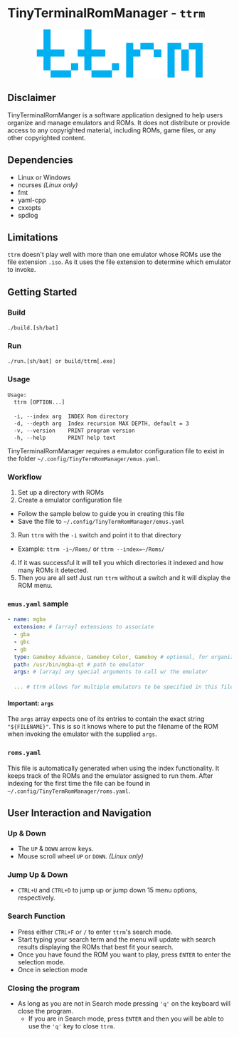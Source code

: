 # TinyTerminalRomManager - `ttrm`

<p align="center">
  <img src="./res/ttrmAltFringe.png" alt="The letters 'ttrm'">
</p>

## **Disclaimer**
TinyTerminalRomManger is a software application designed to help users organize and manage emulators and ROMs. It does not distribute or provide access to any copyrighted material, including ROMs, game files, or any other copyrighted content.

## Dependencies
* Linux or Windows
* ncurses *(Linux only)*
* fmt
* yaml-cpp
* cxxopts
* spdlog

## Limitations

`ttrm` doesn't play well with more than one emulator whose ROMs use the file extension `.iso`. As it uses the file extension to determine which emulator to invoke.

## Getting Started

### Build
``` console
./build.[sh/bat]

```

### Run
``` console
./run.[sh/bat] or build/ttrm[.exe]
```

### Usage
```console
Usage:
  ttrm [OPTION...]

  -i, --index arg  INDEX Rom directory
  -d, --depth arg  Index recursion MAX DEPTH, default = 3
  -v, --version    PRINT program version
  -h, --help       PRINT help text
```

TinyTerminalRomManager requires a emulator configuration file to exist in the folder `~/.config/TinyTermRomManager/emus.yaml`.

### Workflow
1. Set up a directory with ROMs
2. Create a emulator configuration file
  * Follow the sample below to guide you in creating this file
  * Save the file to `~/.config/TinyTermRomManager/emus.yaml`
3. Run `ttrm` with the `-i` switch and point it to that directory
  * Example: `ttrm -i~/Roms/` or `ttrm --index=~/Roms/`
4. If it was successful it will tell you which directories it indexed and how many ROMs it detected.
5. Then you are all set! Just run `ttrm` without a switch and it will display the ROM menu.


### `emus.yaml` sample

``` yaml
- name: mgba
  extension: # [array] extensions to associate 
  - gba
  - gbc
  - gb
  type: Gameboy Advance, Gameboy Color, Gameboy # optional, for organizational purposes
  path: /usr/bin/mgba-qt # path to emulator
  args: # [array] any special arguments to call w/ the emulator

  ... # ttrm allows for multiple emulators to be specified in this file.
```

#### **Important**: `args`
The `args` array expects one of its entries to contain the exact string `"${FILENAME}"`. This is so it knows where to put the filename of the ROM when invoking the emulator with the supplied `args`.


### `roms.yaml`

This file is automatically generated when using the index functionality. It keeps track of the ROMs and the emulator assigned to run them. After indexing for the first time the file can be found in `~/.config/TinyTermRomManager/roms.yaml`.

## User Interaction and Navigation
### Up & Down
* The `UP` & `DOWN` arrow keys.
* Mouse scroll wheel `UP` or `DOWN`. *(Linux only)*

### Jump Up & Down
* `CTRL+U` and `CTRL+D` to jump up or jump down 15 menu options, respectively.

### Search Function
* Press either `CTRL+F` or `/` to enter `ttrm`'s search mode. 
* Start typing your search term and the menu will update with search results displaying the ROMs that best fit your search.
* Once you have found the ROM you want to play, press `ENTER` to enter the selection mode.
* Once in selection mode 

### Closing the program
* As long as you are not in Search mode pressing `'q'` on the keyboard will close the program.
    * If you are in Search mode, press `ENTER` and then you will be able to use the `'q'` key to close `ttrm`.
